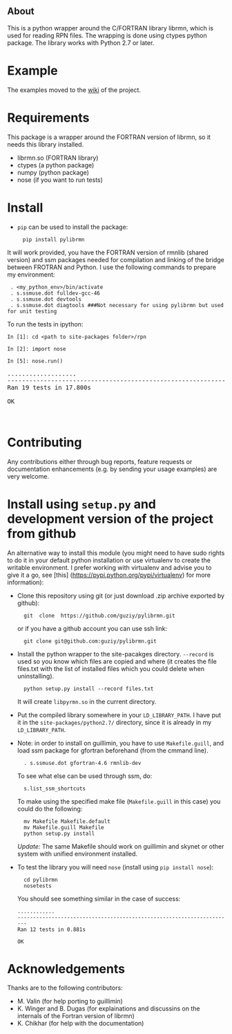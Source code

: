 About
------------
This is a python wrapper around the C/FORTRAN library librmn, which is used for reading RPN files.
The wrapping is done using ctypes python package. The library works with Python 2.7 or later.

Example
=======

The examples moved to the [wiki](https://github.com/guziy/pylibrmn/wiki) of the project.

Requirements
==========
This package is a wrapper around the FORTRAN version of librmn, so it needs this library installed.

* librmn.so (FORTRAN library)
* ctypes (a python package)
* numpy (python package)
* nose (if you want to run tests)


Install
========================

* `pip` can be used to install the package:

```
     pip install pylibrmn
```

It will work provided, you have the FORTRAN version of rmnlib (shared version) and ssm packages needed for compilation and linking of the bridge between FROTRAN and Python.
I use the following commands to prepare my environment:

     . <my_python_env>/bin/activate
     . s.ssmuse.dot fulldev-gcc-46
     . s.ssmuse.dot devtools 
     . s.ssmuse.dot diagtools ###Not necessary for using pylibrmn but used for unit testing

To run the tests in ipython:


    In [1]: cd <path to site-packages folder>/rpn

    In [2]: import nose

    In [5]: nose.run()


<pre>
...................
----------------------------------------------------------------------
Ran 19 tests in 17.800s

OK
</pre>    
 


Contributing
========================================
Any contributions either through bug reports, feature requests or documentation enhancements (e.g. by sending your usage examples) are very welcome. 


Install using `setup.py` and development version of the project from github
========================================

An alternative way to install this module (you might need to have sudo rights to do it in your default python installation or use
virtualenv to create the writable environment. I prefer working with virtualenv and advise you to give it a go, see [this] (https://pypi.python.org/pypi/virtualenv) for more
information):

* Clone this repository using git (or just download .zip archive exported by github):
       
        git  clone  https://github.com/guziy/pylibrmn.git
 
    or if you have a github account you can use ssh link:

        git clone git@github.com:guziy/pylibrmn.git
        

* Install the python wrapper to the site-pacakges directory. `--record` is used so you know which files are copied
   and where (it creates the file files.txt with the list of installed files which you could delete when uninstalling).

        python setup.py install --record files.txt

   It will create `libpyrmn.so` in the current directory.

* Put the compiled library somewhere in your `LD_LIBRARY_PATH`.
     I have put it in the `site-packages/python2.7/` directory, since it is already in my `LD_LIBRARY_PATH`.

* Note: in order to install on guillimin, you have to use `Makefile.guill`, and load ssm package for gfortran beforehand (from the cmmand line).

        . s.ssmuse.dot gfortran-4.6 rmnlib-dev

  To see what else can be used through ssm, do:
        
        s.list_ssm_shortcuts

  To make using the specified make file (`Makefile.guill` in this case) you could do the following:
         
        mv Makefile Makefile.default
        mv Makefile.guill Makefile
        python setup.py install

  *Update:* The same Makefile should work on guillimin and skynet or other system with unified environment installed.

* To test the library you will need `nose` (install using `pip install nose`):

        cd pylibrmn
        nosetests

  You should see something similar in the case of success:

      ............
      ----------------------------------------------------------------------
      Ran 12 tests in 0.881s

      OK 

 

Acknowledgements
=======
Thanks are to the following contributors:
* M. Valin (for help porting to guillimin)
* K. Winger and B. Dugas (for explainations and discussins on the internals of the Fortran version of librmn)
* K. Chikhar (for help with the documentation)


    
